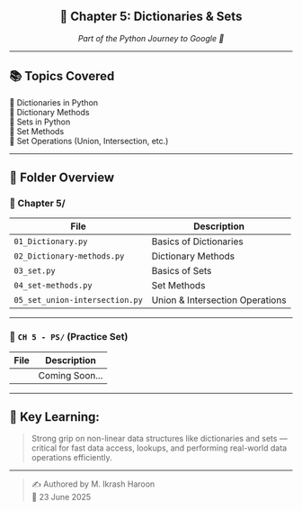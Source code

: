 <div align="center">
  <h2>📗 Chapter 5: Dictionaries & Sets</h2>
  <p><i>Part of the Python Journey to Google 🚀</i></p>
</div>

---

## 📚 Topics Covered

🔹 Dictionaries in Python  
🔹 Dictionary Methods  
🔹 Sets in Python  
🔹 Set Methods  
🔹 Set Operations (Union, Intersection, etc.)

---

## 📁 Folder Overview

### 📂 Chapter 5/
| File | Description |
|------|-------------|
| `01_Dictionary.py` | Basics of Dictionaries |
| `02_Dictionary-methods.py` | Dictionary Methods |
| `03_set.py` | Basics of Sets |
| `04_set-methods.py` | Set Methods |
| `05_set_union-intersection.py` | Union & Intersection Operations |

---

### 📂 `CH 5 - PS/` (Practice Set)

| File | Description |
|------|-------------|
|| Coming Soon... |

---

## 🧠 Key Learning:
> Strong grip on non-linear data structures like dictionaries and sets — critical for fast data access, lookups, and performing real-world data operations efficiently.

---

> ✍️ Authored by M. Ikrash Haroon  
> 📅 23 June 2025
